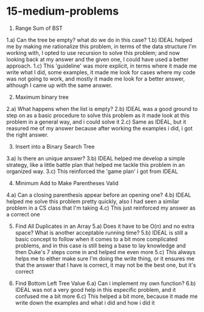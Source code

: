 # 15-medium-problems

1) Range Sum of BST

1.a) Can the tree be empty? what do we do in this case?
1.b) IDEAL helped me by making me rationalize this problem, in terms of the data structure I'm working with, I opted to use recursion to solve this problem; and now looking back at my answer and the given one, I could have used a better approach.
1.c) This 'guideline' was more explicit, in terms where it made me write what I did, some examples, it made me look for cases where my code was not going to work, and mostly it made me look for a better answer, although I came up with the same answer.

2) Maximum binary tree

2.a) What happens when the list is empty?
2.b) IDEAL was a good ground to step on as a basic procedure to solve this problem as it made look at this problem in a general way, and i could solve it
2.c) Same as IDEAL, but it reasured me of my answer because after working the examples i did, i got the right answer.

3) Insert into a Binary Search Tree

3.a) Is there an unique answer? 
3.b) IDEAL helped me develop a simple strategy, like a little battle plan that helped me tackle this problem in an organized way.
3.c) This reinforced the 'game plan' i got from IDEAL

4) Minimum Add to Make Parentheses Valid

4.a) Can a closing parenthesis appear before an opening one?
4.b) IDEAL helped me solve this problem pretty quickly, also I had seen a similar problem in a CS class that I'm taking
4.c) This just reinforced my answer as a correct one

5) Find All Duplicates in an Array
5.a) Does it have to be O(n) and no extra space? What is another acceptable running time?
5.b) IDEAL is still a basic concept to follow when it comes to a bit more complicated problems, and in this case is still being a base to lay knowledge and then Duke's 7 steps come in and helped me even more
5.c) This always helps me to either make sure I'm doing the write thing, or it ensures me that the answer that I have is correct, it may not be the best one, but it's correct

6) Find Bottom Left Tree Value
6.a) Can i implement my own function?
6.b) IDEAL was not a very good help in this especific problem, and it confused me a bit more
6.c) This helped a bit more, because it made me write down the examples and what i did and how i did it
